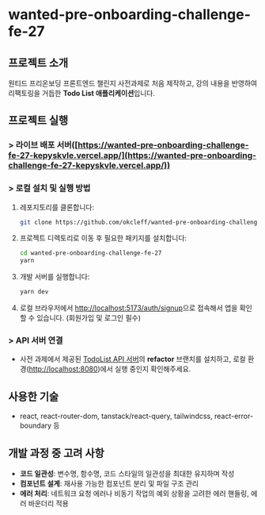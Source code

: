 # wanted-pre-onboarding-challenge-fe-27

## 프로젝트 소개

원티드 프리온보딩 프론트엔드 챌린지 사전과제로 처음 제작하고, 강의 내용을 반영하여 리팩토링을 거듭한 **Todo List 애플리케이션**입니다.

## 프로젝트 실행

### > 라이브 배포 서버([https://wanted-pre-onboarding-challenge-fe-27-kepyskvle.vercel.app/](https://wanted-pre-onboarding-challenge-fe-27-kepyskvle.vercel.app/))

### > 로컬 설치 및 실행 방법

1. 레포지토리를 클론합니다:

   ```bash
   git clone https://github.com/okcleff/wanted-pre-onboarding-challenge-fe-27.git
   ```

2. 프로젝트 디렉토리로 이동 후 필요한 패키지를 설치합니다:

   ```bash
   cd wanted-pre-onboarding-challenge-fe-27
   yarn
   ```

3. 개발 서버를 실행합니다:

   ```bash
   yarn dev
   ```

4. 로컬 브라우저에서 [http://localhost:5173/auth/signup](http://localhost:5173/auth/signup)으로 접속해서 앱을 확인할 수 있습니다. (회원가입 및 로그인 필수)

### > API 서버 연결

- 사전 과제에서 제공된 [TodoList API 서버](https://github.com/starkoora/wanted-pre-onboarding-challenge-fe-1-api/tree/refactor)의 **refactor** 브랜치를 설치하고, 로컬 환경([http://localhost:8080](http://localhost:8080))에서 실행 중인지 확인해주세요.

## 사용한 기술

- react, react-router-dom, tanstack/react-query, tailwindcss, react-error-boundary 등

## 개발 과정 중 고려 사항

- **코드 일관성**: 변수명, 함수명, 코드 스타일의 일관성을 최대한 유지하며 작성
- **컴포넌트 설계**: 재사용 가능한 컴포넌트 분리 및 파일 구조 관리
- **에러 처리**: 네트워크 요청 에러나 비동기 작업의 예외 상황을 고려한 에러 핸들링, 에러 바운더리 적용
